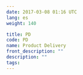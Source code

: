 ```yaml
---
date: 2017-03-08 01:16 UTC
lang: es
weight: 140

title: PD
code: PD
name: Product Delivery
front_description: ""
description: ""
tags:
---
```

